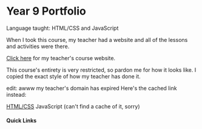 # Year 9 Portfolio
Language taught: HTML/CSS and JavaScript

When I took this course, my teacher had a website and all of the lessons and activities were there.

[Click here](https://www.nasuli.com/) for my teacher's course website.

This course's entirety is very restricted, so pardon me for how it looks like.
I copied the exact style of how my teacher has done it.

edit: awww my teacher's domain has expired
Here's the cached link instead:

[HTML/CSS](http://webcache.googleusercontent.com/search?q=cache:sUGg2QiP1NoJ:www.nasuli.com/Curriculum2014/wp1less01step01.htm)
JavaScript (can't find a cache of it, sorry)

#### Quick Links
